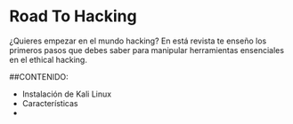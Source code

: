 # Road To Hacking
¿Quieres empezar en el mundo hacking? En está revista te enseño los primeros pasos que debes saber para manipular herramientas ensenciales en el ethical hacking.

##CONTENIDO:
- Instalación de Kali Linux
 - Características
- 
